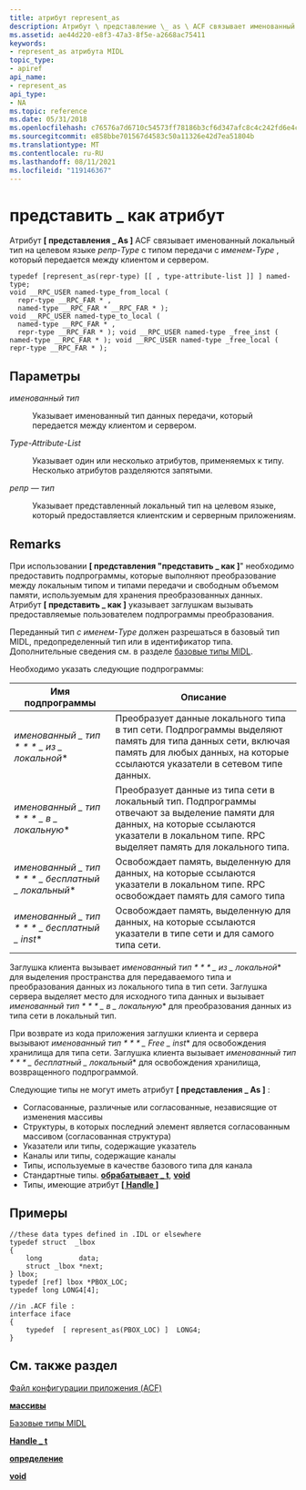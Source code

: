 ```yaml
---
title: атрибут represent_as
description: Атрибут \ представление \_ as \ ACF связывает именованный локальный тип в целевом языке репр-Type с типом передачи с именем-Type, который передается между клиентом и сервером.
ms.assetid: ae44d220-e8f3-47a3-8f5e-a2668ac75411
keywords:
- represent_as атрибута MIDL
topic_type:
- apiref
api_name:
- represent_as
api_type:
- NA
ms.topic: reference
ms.date: 05/31/2018
ms.openlocfilehash: c76576a7d6710c54573ff78186b3cf6d347afc8c4c242fd6e4c1d49865fb521f
ms.sourcegitcommit: e858bbe701567d4583c50a11326e42d7ea51804b
ms.translationtype: MT
ms.contentlocale: ru-RU
ms.lasthandoff: 08/11/2021
ms.locfileid: "119146367"
---
```

# <a name="represent_as-attribute"></a>представить \_ как атрибут

Атрибут **\[ представления \_ As \]** ACF связывает именованный локальный тип на целевом языке *репр-Type* с типом передачи с *именем-Type* , который передается между клиентом и сервером.

``` syntax
typedef [represent_as(repr-type) [[ , type-attribute-list ]] ] named-type; 
void __RPC_USER named-type_from_local (
  repr-type __RPC_FAR * ,
  named-type __RPC_FAR * __RPC_FAR * );
void __RPC_USER named-type_to_local (
  named-type __RPC_FAR * ,
  repr-type __RPC_FAR * ); void __RPC_USER named-type _free_inst ( named-type __RPC_FAR * ); void __RPC_USER named-type _free_local ( repr-type __RPC_FAR * );
```

## <a name="parameters"></a>Параметры

<dl> <dt>

*именованный тип* 
</dt> <dd>

Указывает именованный тип данных передачи, который передается между клиентом и сервером.

</dd> <dt>

*Type-Attribute-List* 
</dt> <dd>

Указывает один или несколько атрибутов, применяемых к типу. Несколько атрибутов разделяются запятыми.

</dd> <dt>

*репр — тип* 
</dt> <dd>

Указывает представленный локальный тип на целевом языке, который предоставляется клиентским и серверным приложениям.

</dd> </dl>

## <a name="remarks"></a>Remarks

При использовании **\[ представления "представить \_ как \]**" необходимо предоставить подпрограммы, которые выполняют преобразование между локальным типом и типами передачи и свободным объемом памяти, используемым для хранения преобразованных данных. Атрибут **\[ представить \_ как \]** указывает заглушкам вызывать предоставляемые пользователем подпрограммы преобразования.

Переданный тип *с именем-Type* должен разрешаться в базовый тип MIDL, предопределенный тип или в идентификатор типа. Дополнительные сведения см. в разделе [базовые типы MIDL](midl-base-types.md).

Необходимо указать следующие подпрограммы:



| Имя подпрограммы                   | Описание                                                                                                                                                                                                |
|--------------------------------|------------------------------------------------------------------------------------------------------------------------------------------------------------------------------------------------------------|
| *именованный \_ тип * * * \_ из \_ локальной** | Преобразует данные локального типа в тип сети. Подпрограммы выделяют память для типа данных сети, включая память для любых данных, на которые ссылаются указатели в сетевом типе данных.              |
| *именованный \_ тип * * * \_ в \_ локальную**   | Преобразует данные из типа сети в локальный тип. Подпрограммы отвечают за выделение памяти для данных, на которые ссылаются указатели в локальном типе. RPC выделяет память для локального типа. |
| *именованный \_ тип * * * \_ бесплатный \_ локальный** | Освобождает память, выделенную для данных, на которые ссылаются указатели в локальном типе. RPC освобождает память для самого типа                                                                                             |
| *именованный \_ тип * * * \_ бесплатный \_ inst**  | Освобождает память, выделенную для данных, на которые ссылаются указатели в типе сети и для самого типа сети.                                                                                            |



 

Заглушка клиента вызывает *именованный тип * * * \_ из \_ локальной** для выделения пространства для передаваемого типа и преобразования данных из локального типа в тип сети. Заглушка сервера выделяет место для исходного типа данных и вызывает *именованный тип * * * \_ в \_ локальную** для преобразования данных из типа сети в локальный тип.

При возврате из кода приложения заглушки клиента и сервера вызывают *именованный тип * * * \_ Free \_ inst** для освобождения хранилища для типа сети. Заглушка клиента вызывает *именованный тип * * * \_ бесплатный \_ локальный** для освобождения хранилища, возвращенного подпрограммой.

Следующие типы не могут иметь атрибут **\[ представления \_ As \]** :

-   Согласованные, различные или согласованные, независящие от изменения массивы
-   Структуры, в которых последний элемент является согласованным массивом (согласованная структура)
-   Указатели или типы, содержащие указатель
-   Каналы или типы, содержащие каналы
-   Типы, используемые в качестве базового типа для канала
-   Стандартные типы. [**обрабатывает \_ t**](handle-t.md), [**void**](void.md)
-   Типы, имеющие атрибут [**\[ Handle \]**](handle.md)

## <a name="examples"></a>Примеры

``` syntax
//these data types defined in .IDL or elsewhere
typedef struct  _lbox 
{ 
    long         data; 
    struct _lbox *next; 
} lbox; 
typedef [ref] lbox *PBOX_LOC; 
typedef long LONG4[4]; 
 
//in .ACF file :
interface iface
{
    typedef  [ represent_as(PBOX_LOC) ]  LONG4; 
}
```

## <a name="see-also"></a>См. также раздел

<dl> <dt>

[Файл конфигурации приложения (ACF)](application-configuration-file-acf-.md)
</dt> <dt>

[**массивы**](arrays-1.md)
</dt> <dt>

[Базовые типы MIDL](midl-base-types.md)
</dt> <dt>

[**Handle \_ t**](handle-t.md)
</dt> <dt>

[**определение**](typedef.md)
</dt> <dt>

[**void**](void.md)
</dt> </dl>

 

 




